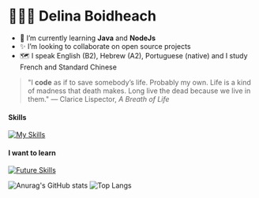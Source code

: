 # 👩🏼‍💻 Delina Boidheach

- 🎀 I’m currently learning **Java** and **NodeJs**
- ✨ I’m looking to collaborate on open source projects
- 🗺️ I speak English (B2), Hebrew (A2), Portuguese (native) and I study French and Standard Chinese
> "I **code** as if to save somebody’s life. Probably my own. Life is a kind of madness that death makes. Long live the dead because we live in them." ― Clarice Lispector, *A Breath of Life*

#### Skills 
[![My Skills](https://skillicons.dev/icons?i=javascript,html,css,jquery,git,idea,vscode)](https://skillicons.dev)
#### I want to learn
[![Future Skills](https://skillicons.dev/icons?i=java,react,nodejs,tailwind,typescript)](https://skillicons.dev)

![Anurag's GitHub stats](https://github-readme-stats.vercel.app/api?username=L-Boidheach&show_icons=true&theme=shadow_red)
![Top Langs](https://github-readme-stats.vercel.app/api/top-langs/?username=L-Boidheach&layout=compact&theme=shadow_red)




